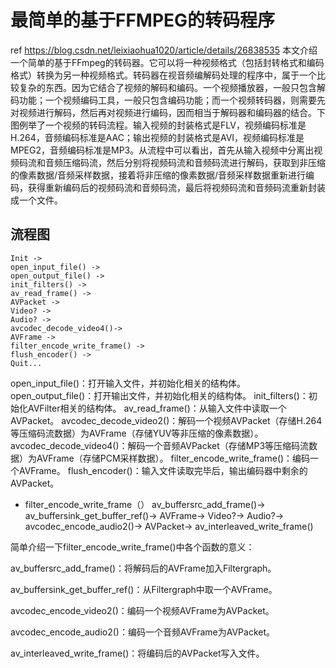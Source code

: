 # 最简单的基于FFMPEG的转码程序
ref 
https://blog.csdn.net/leixiaohua1020/article/details/26838535
本文介绍一个简单的基于FFmpeg的转码器。它可以将一种视频格式（包括封转格式和编码格式）转换为另一种视频格式。转码器在视音频编解码处理的程序中，属于一个比较复杂的东西。因为它结合了视频的解码和编码。一个视频播放器，一般只包含解码功能；一个视频编码工具，一般只包含编码功能；而一个视频转码器，则需要先对视频进行解码，然后再对视频进行编码，因而相当于解码器和编码器的结合。下图例举了一个视频的转码流程。输入视频的封装格式是FLV，视频编码标准是H.264，音频编码标准是AAC；输出视频的封装格式是AVI，视频编码标准是MPEG2，音频编码标准是MP3。从流程中可以看出，首先从输入视频中分离出视频码流和音频压缩码流，然后分别将视频码流和音频码流进行解码，获取到非压缩的像素数据/音频采样数据，接着将非压缩的像素数据/音频采样数据重新进行编码，获得重新编码后的视频码流和音频码流，最后将视频码流和音频码流重新封装成一个文件。

## 流程图
	
	Init -> 
	open_input_file() -> 
	open_output_file() -> 
	init_filters() ->
	av_read_frame() -> 
	AVPacket -> 
	Video? -> 
	Audio? ->
	avcodec_decode_video4()-> 
	AVFrame -> 
	filter_encode_write_frame() -> 
	flush_encoder() ->
	Quit...

open_input_file()：打开输入文件，并初始化相关的结构体。
open_output_file()：打开输出文件，并初始化相关的结构体。
init_filters()：初始化AVFilter相关的结构体。
av_read_frame()：从输入文件中读取一个AVPacket。
avcodec_decode_video2()：解码一个视频AVPacket（存储H.264等压缩码流数据）为AVFrame（存储YUV等非压缩的像素数据）。
avcodec_decode_video4()：解码一个音频AVPacket（存储MP3等压缩码流数据）为AVFrame（存储PCM采样数据）。
filter_encode_write_frame()：编码一个AVFrame。
flush_encoder()：输入文件读取完毕后，输出编码器中剩余的AVPacket。

* filter_encode_write_frame（）
av_buffersrc_add_frame()->
av_buffersink_get_buffer_ref()->
AVFrame->
Video?->
Audio?->
avcodec_encode_audio2()->
AVPacket->
av_interleaved_write_frame()

简单介绍一下filter_encode_write_frame()中各个函数的意义：

av_buffersrc_add_frame()：将解码后的AVFrame加入Filtergraph。

av_buffersink_get_buffer_ref()：从Filtergraph中取一个AVFrame。

avcodec_encode_video2()：编码一个视频AVFrame为AVPacket。

avcodec_encode_audio2()：编码一个音频AVFrame为AVPacket。

av_interleaved_write_frame()：将编码后的AVPacket写入文件。





